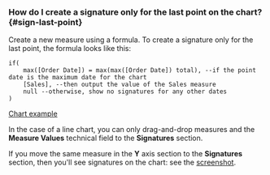 ### How do I create a signature only for the last point on the chart? {#sign-last-point}

Create a new measure using a formula. To create a signature only for the last point, the formula looks like this:

```
if(
    max([Order Date]) = max(max([Order Date]) total), --if the point date is the maximum date for the chart
    [Sales], --then output the value of the Sales measure
    null --otherwise, show no signatures for any other dates
)
```

[Chart example](https://storage.yandexcloud.net/doc-files/line-chart.png)

In the case of a line chart, you can only drag-and-drop measures and the **Measure Values** technical field to the **Signatures** section.

If you move the same measure in the **Y** axis section to the **Signatures** section, then you'll see signatures on the chart: see the [screenshot](https://storage.yandexcloud.net/doc-files/signatures.png).
